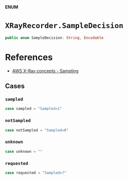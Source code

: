 **ENUM**

# `XRayRecorder.SampleDecision`

```swift
public enum SampleDecision: String, Encodable
```

# References
- [AWS X-Ray concepts - Sampling](https://docs.aws.amazon.com/xray/latest/devguide/xray-concepts.html#xray-concepts-sampling)

## Cases
### `sampled`

```swift
case sampled = "Sampled=1"
```

### `notSampled`

```swift
case notSampled = "Sampled=0"
```

### `unknown`

```swift
case unknown = ""
```

### `requested`

```swift
case requested = "Sampled=?"
```
